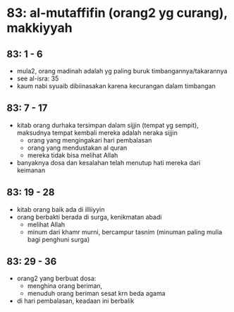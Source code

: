 # 83: al-mutaffifin (orang2 yg curang), makkiyyah

## 83: 1 - 6
* mula2, orang madinah adalah yg paling buruk timbangannya/takarannya
* see al-isra: 35
* kaum nabi syuaib dibiinasakan karena kecurangan dalam timbangan

## 83: 7 - 17
* kitab orang durhaka tersimpan dalam sijjin (tempat yg sempit),
  maksudnya tempat kembali mereka adalah neraka sijjin
  * orang yang mengingakari hari pembalasan
  * orang yang mendustakan al quran
  * mereka tidak bisa melihat Allah
* banyaknya dosa dan kesalahan telah menutup hati mereka dari keimanan

## 83: 19 - 28
* kitab orang baik ada di illiiyyin
* orang berbakti berada di surga, kenikmatan abadi
  * melihat Allah
  * minum dari khamr murni, bercampur tasnim (minuman paling mulia bagi penghuni surga)

## 83: 29 - 36
* orang2 yang berbuat dosa:
  * menghina orang beriman,
  * menuduh orang beriman sesat krn beda agama
* di hari pembalasan, keadaan ini berbalik
